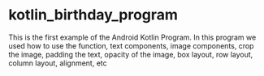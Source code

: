 # kotlin_birthday_program
This is the first example of the Android Kotlin Program. In this program we used how to use the function, text components, image components, crop the image, padding the text, opacity of the image, box layout, row layout, column layout, alignment, etc
